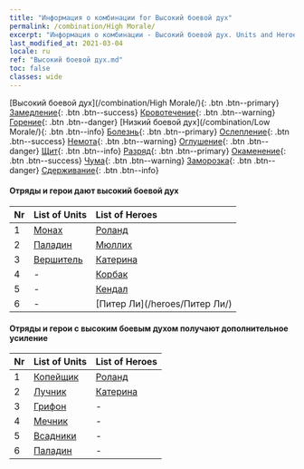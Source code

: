 ```yaml
---
title: "Информация о комбинации for Высокий боевой дух"
permalink: /combination/High Morale/
excerpt: "Информация о комбинации - Высокий боевой дух. Units and Heroes Formation."
last_modified_at: 2021-03-04
locale: ru
ref: "Высокий боевой дух.md"
toc: false
classes: wide
---
```


  [Высокий боевой дух](/combination/High Morale/){: .btn .btn--primary} [Замедление](/combination/Slow/){: .btn .btn--success} [Кровотечение](/combination/Bleeding/){: .btn .btn--warning} [Горение](/combination/Burning/){: .btn .btn--danger} [Низкий боевой дух](/combination/Low Morale/){: .btn .btn--info} [Болезнь](/combination/Disease/){: .btn .btn--primary} [Ослепление](/combination/Blind/){: .btn .btn--success} [Немота](/combination/Silence/){: .btn .btn--warning} [Оглушение](/combination/Stun/){: .btn .btn--danger} [Щит](/combination/Shield/){: .btn .btn--info} [Разряд](/combination/Static/){: .btn .btn--primary} [Окаменение](/combination/Petrify/){: .btn .btn--success} [Чума](/combination/Plague/){: .btn .btn--warning} [Заморозка](/combination/Freeze/){: .btn .btn--danger} [Сдерживание](/combination/Deterrence/){: .btn .btn--info} 


#### Отряды и герои дают высокий боевой дух

  | Nr |  List of Units  | List of Heroes | 
  |:---|:----------------|:---------------| 
  | 1 | [Монах](/units/Монах/) | [Роланд](/heroes/Роланд/) |
  | 2 | [Паладин](/units/Паладин/) | [Мюллих](/heroes/Мюллих/) |
  | 3 | [Вершитель](/units/Вершитель/) | [Катерина](/heroes/Катерина/) |
  | 4 | - | [Корбак](/heroes/Корбак/) |
  | 5 | - | [Кендал](/heroes/Кендал/) |
  | 6 | - | [Питер Ли](/heroes/Питер Ли/) |


#### Отряды и герои с высоким боевым духом получают дополнительное усиление

  | Nr |  List of Units  | List of Heroes | 
  |:---|:----------------|:---------------| 
  | 1 | [Копейщик](/units/Копейщик/) | [Роланд](/heroes/Роланд/) |
  | 2 | [Лучник](/units/Лучник/) | [Катерина](/heroes/Катерина/) |
  | 3 | [Грифон](/units/Грифон/) | - |
  | 4 | [Мечник](/units/Мечник/) | - |
  | 5 | [Всадники](/units/Всадники/) | - |
  | 6 | [Паладин](/units/Паладин/) | - |
